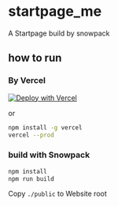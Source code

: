 # startpage_me

A Startpage build by snowpack

## how to run

### By Vercel 

[![Deploy with Vercel](https://vercel.com/button)](https://vercel.com/new/git/external?repository-url=https%3A%2F%2Fgithub.com%2F186526%2Fstartpage-me)

or

```bash
npm install -g vercel
vercel --prod
```

### build with Snowpack 

```bash
npm install
npm run build
```

Copy `./public` to Website root